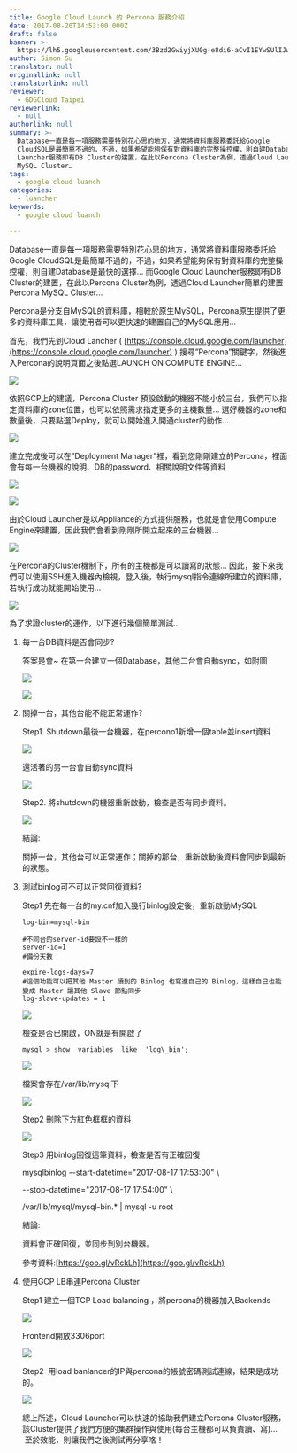 ```yaml
---
title: Google Cloud Launch 的 Percona 服務介紹
date: 2017-08-20T14:53:00.000Z
draft: false
banner: >-
  https://lh5.googleusercontent.com/3Bzd2GwiyjXU0g-e8di6-aCvI1EYwSUlIJwdJYbGWPRt_rCl_5a_HX4Hfm50My4gcNq1SCxIRviiUHwPVU1MgrTFOrXPNIdJ4lrDuA9zRElSXPzwIi8ss5_UUtc9TwUKD2fbklqq
author: Simon Su
translator: null
originallink: null
translatorlink: null
reviewer:
  - GDGCloud Taipei
reviewerlink:
  - null
authorlink: null
summary: >-
  Database一直是每一項服務需要特別花心思的地方，通常將資料庫服務委託給Google
  CloudSQL是最簡單不過的，不過，如果希望能夠保有對資料庫的完整操控權，則自建Database是最快的選擇... 而Google Cloud
  Launcher服務即有DB Cluster的建置，在此以Percona Cluster為例，透過Cloud Launcher簡單的建置Percona
  MySQL Cluster…
tags:
  - google cloud luanch
categories:
  - luancher
keywords:
  - google cloud luanch

---
```


Database一直是每一項服務需要特別花心思的地方，通常將資料庫服務委託給Google CloudSQL是最簡單不過的，不過，如果希望能夠保有對資料庫的完整操控權，則自建Database是最快的選擇... 而Google Cloud Launcher服務即有DB Cluster的建置，在此以Percona Cluster為例，透過Cloud Launcher簡單的建置Percona MySQL Cluster…

Percona是分支自MySQL的資料庫，相較於原生MySQL，Percona原生提供了更多的資料庫工具，讓使用者可以更快速的建置自己的MySQL應用...

首先，我們先到Cloud Lancher ( [https://console.cloud.google.com/launcher](https://console.cloud.google.com/launcher) ) 搜尋”Percona”關鍵字，然後進入Percona的說明頁面之後點選LAUNCH ON COMPUTE ENGINE...

![](https://lh5.googleusercontent.com/3Bzd2GwiyjXU0g-e8di6-aCvI1EYwSUlIJwdJYbGWPRt_rCl_5a_HX4Hfm50My4gcNq1SCxIRviiUHwPVU1MgrTFOrXPNIdJ4lrDuA9zRElSXPzwIi8ss5_UUtc9TwUKD2fbklqq)

依照GCP上的建議，Percona Cluster 預設啟動的機器不能小於三台，我們可以指定資料庫的zone位置，也可以依照需求指定更多的主機數量... 選好機器的zone和數量後，只要點選Deploy，就可以開始進入開通cluster的動作...

![](https://lh4.googleusercontent.com/nFCvX_pFv9cwwkKPxq3JKyjF8vMeAER4JAYhilYL09pvddOMigEzPh0i1TyP7ZalzE4MxYHAREh9OkeJUR97nt-pdQdCh7r4IphQFuFZtkv6vLgQgHnBnlr52NrHzqOdCKmVu50H)

  

建立完成後可以在”Deployment Manager”裡，看到您剛剛建立的Percona，裡面會有每一台機器的說明、DB的password、相關說明文件等資料

![](https://lh3.googleusercontent.com/sBPdRc3UY3r5riEUucnW6YA4IwbKdDJtC2o_noXlJWF8gWmbHnIEtDC2iTwy2_rcsMrifys-FMheV5sXb2Z6fqR1Sf-t3x6l7zCivvRwysHn_uFGw8vhbejY4aRtd-s0PBHyZbh1)

![](https://lh4.googleusercontent.com/9ZO1KH0gOTUmE71pqaqZZWl_kxf_kLE6sZHjgr2b7edpBp8yAZ4VkomkZIzW1OqZgCI7AmWBYoZjhmYdhLYowaVO_V0SgY-ub_Askjhaa2eVYrlDiQC4-zcmug1JAjU6eztJXFzq)

由於Cloud Launcher是以Appliance的方式提供服務，也就是會使用Compute Engine來建置，因此我們會看到剛剛所開立起來的三台機器...

![](https://lh4.googleusercontent.com/ntIn1mYQ42OE4qYmP-tXEKeb8_mnQL7K7MebT6n07bG_qSoTlT-iK815zESqkfNhyj28gSnP2Qromj9On1cBhOJS8XIZ3SmBjB9QNRQXm-XMxRMdT0FFdkRwHR6MBwvXLyfYPZ3e)

  
在Percona的Cluster機制下，所有的主機都是可以讀寫的狀態... 因此，接下來我們可以使用SSH進入機器內檢視，登入後，執行mysql指令連線所建立的資料庫，若執行成功就能開始使用...

![](https://lh4.googleusercontent.com/9Jj_yMC72Zjghq2tDNeYUmogM4x2iLGgIUqixKJW11UXtYi0ws_dO1VDXtcMRkZXjbl5Wor9hds00zt86dSaicekkB9qstsdNbfiVGukjo61yCVhCZeyCL3aKmiyd0HFu86g8luN)

為了求證cluster的運作，以下進行幾個簡單測試..

1. 每一台DB資料是否會同步?

    答案是會~ 在第一台建立一個Database，其他二台會自動sync，如附圖

    ![](https://lh6.googleusercontent.com/C2hbxsp16669mM5mIKlG8rFRT7FCrkZzentykgpUPSbM-tHLzxxokuKRE88-Dwx-zmIZp9gjKV_xHGbTHcnWp9eK9CcvzTWNkeMqTgZqCtoetHOT8__W6tsrJY9XkxDYpgvVI2yA)

    ![](https://lh4.googleusercontent.com/pB1kwbUbX4XzKXLvTdZ1u00AqiM4nnBCCdXKMie1cjjou_5qRU2dli2Ze-6J170t_UTZeGlQtRzYLOd1q0KhKfHSMp1jELNxxzj_UMOWD93ZUKWl7Y4IrcMdNTT0B96ZGeD_VV81)

    

1. 關掉一台，其他台能不能正常運作?

    Step1. Shutdown最後一台機器，在percono1新增一個table並insert資料

    ![](https://lh3.googleusercontent.com/7jCpAREu_cPyZZMMp7I36IyFCtHFzVxuUosHgO8YaIv7ElIquhEJGnKw0h6G414Bf8ne3TnO42auX9YTk5zUnTMqW_jiv6qSIVVVc8Dk6dS1UhZmajkMbVg5RigRCxsG2XHB-ruA)

    還活著的另一台會自動sync資料

    ![](https://lh6.googleusercontent.com/9KrdqiTRXOgkqybGihSeohDNiAp0nHVH4O9mPtspMcY6rbwxslU59-N3RDuYroa2-R8gMbrU8ppeXL366jCznnwbM3SsrrlANk3lijvC7AOmuyo_NGt3ERuvR_nbR3mwML9bHLmJ)

    Step2. 將shutdown的機器重新啟動，檢查是否有同步資料。

    ![](https://lh4.googleusercontent.com/kipbjhb3PyRUfNFWSXhpYh0oSBRz1-rqwnrO59T4WL6jbOBw0jyAw7AtE8YKj--gr5oyL-nyEyH2Scfh7t7jzmYW5fm72to19CIntjNhAti0OQlppZ59sY07jTwBvww73zO7jcP1)

    結論:
    
    關掉一台，其他台可以正常運作；關掉的那台，重新啟動後資料會同步到最新的狀態。


1. 測試binlog可不可以正常回復資料?

    Step1 先在每一台的my.cnf加入幾行binlog設定後，重新啟動MySQL

    ```shell
    log-bin=mysql-bin

    #不同台的server-id要設不一樣的  
    server-id=1  
    #備份天數

    expire-logs-days=7  
    #這個功能可以把其他 Master 讀到的 Binlog 也寫進自己的 Binlog，這樣自己也能變成 Master 讓其他 Slave 節點同步  
    log-slave-updates = 1
    ```

    ![](https://lh6.googleusercontent.com/Thj1rUTn4xdbWCofirbUQyjmkhDbEd8lsjz0lukMiCt-sAnbCcLV379rYAvqlub5IUnMxW58Q8O4FT84YNw_prpYvcnoU7su1UQ57h74ZrY3MdHmG4bymc4uFhxxVMWxqvaJcLfL)

    檢查是否已開啟，ON就是有開啟了

    ```shell
    mysql > show  variables  like  'log\_bin';
    ```

    ![](https://lh6.googleusercontent.com/EWTry5rjt8Fvtzas7qqnE7iGEnOEvpLPq_elD56nWLT2m8FlXbWvLwoUOCUmXB9kAAmZ6tk7yQknt-Lh3KNJZq4Zq5GvMl2wkIu19jfVlZ4T6N9Rn_gWtclkFocNNoucL-JgcQFN)

    檔案會存在/var/lib/mysql下

    ![](https://lh5.googleusercontent.com/e9yLn3h9rCCevtU1BUaNOoBw6cnOb67SF0uM5q9tX_pE_pE1Em-gZJdt8kAtFkuGiwsJpPNSxmTOu_HrddK24fOqcrVblq1gMj_Cg4NaqgcR7OkidepIlxcHeQPdE1WZsFv0sDnb)

    Step2 刪除下方紅色框框的資料

    ![](https://lh5.googleusercontent.com/uoJTMMG1L2Lgz76Zvf7VXgkqIkh97EuaJ5v7joR8s7fQh6QXMj3PcVqzkTHVtjpir82SFfRDrDJyTgy5zXY3ecXjl39D2zkc-TcnQ3d64jnYmpDOcdqeTNcjnyNzF7kC0eRd101D)

    Step3 用binlog回復這筆資料，檢查是否有正確回復

    mysqlbinlog --start-datetime="2017-08-17 17:53:00" \\

    \--stop-datetime="2017-08-17 17:54:00" \\

    /var/lib/mysql/mysql-bin.\* | mysql -u root

    結論:

    資料會正確回復，並同步到別台機器。

    參考資料:[https://goo.gl/vRckLh](https://goo.gl/vRckLh)

    

1. 使用GCP LB串連Percona Cluster

    Step1 建立一個TCP Load balancing ，將percona的機器加入Backends

    ![](https://lh5.googleusercontent.com/EuL2jQMdHEy0-rajFVSESIRNJiqZRNykUMll15Nzt2ZXllrhAYWcDlJKhKH2NLTy1qhkYLN_CV7FgRMKAM2cQ2pENUZMt9x2ThecKHeJKpr0S1Z8_35rpVKAtacjulzVXUwgj0HN)

    Frontend開放3306port

    ![](https://lh4.googleusercontent.com/-YC5lY76qUkwrYeP3Y4TRS3SNknTpvQ8rYWHzai6ra5kGyqmNjvYxHE4YRdstuD_8nIu6SA8j7nQfTWRHJiXW0v06tihmkog-vQuYklwrMhCZ0vkY9TeKV5wF8iSWGwFKg5yfibc)

    Step2  用load banlancer的IP與percona的帳號密碼測試連線，結果是成功的。

    ![](https://lh3.googleusercontent.com/kLWpQCADNt5zORSFgOmRBEDHDN2kNV8kcVcjcnJ_ksd_yJwGJE0qCdTeNk9LFwYWwFnUKN4_-eWqgf1c85NcV3O5XLuJ3jrhY2MmPA8fDgV8bsAOv_kQ97p57zAVjoPk75lg-u__)

    

    總上所述，Cloud Launcher可以快速的協助我們建立Percona Cluster服務，該Cluster提供了我們方便的集群操作與使用(每台主機都可以負責讀、寫)...  至於效能，則讓我們之後測試再分享咯！